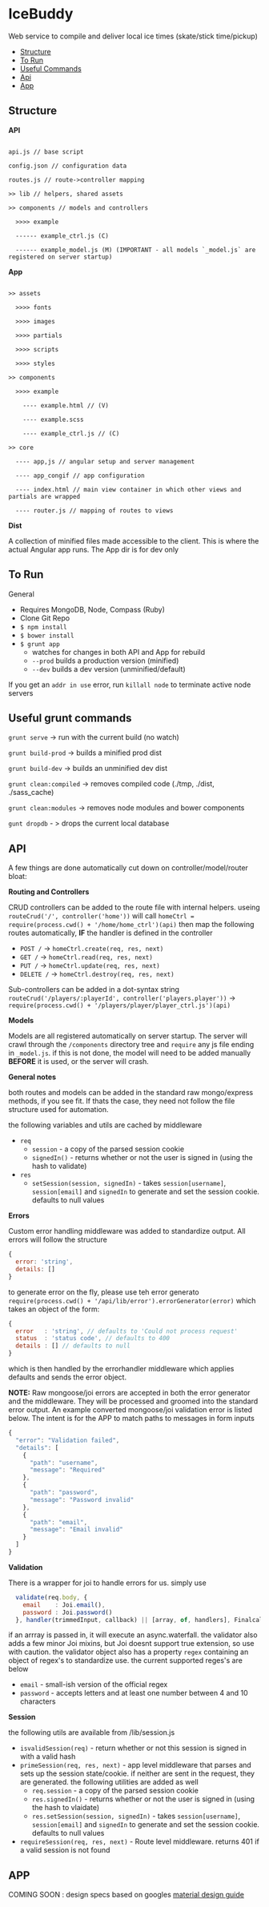 IceBuddy
========

Web service to compile and deliver local ice times (skate/stick time/pickup)

* [Structure](#structure)
* [To Run](#to-run)
* [Useful Commands](#useful-commands)
* [Api](#api)
* [App](#app)


## Structure

**API**

```

api.js // base script

config.json // configuration data

routes.js // route->controller mapping

>> lib // helpers, shared assets

>> components // models and controllers

  >>>> example

  ------ example_ctrl.js (C)

  ------ example_model.js (M) (IMPORTANT - all models `_model.js` are registered on server startup)

```

**App**

```

>> assets

  >>>> fonts

  >>>> images

  >>>> partials

  >>>> scripts

  >>>> styles

>> components

  >>>> example

    ---- example.html // (V)

    ---- example.scss

    ---- example_ctrl.js // (C)

>> core

  ---- app,js // angular setup and server management

  ---- app_congif // app configuration

  ---- index.html // main view container in which other views and partials are wrapped

  ---- router.js // mapping of routes to views

```

**Dist**

A collection of minified files made accessible to the client. This is where the actual Angular app runs. The App dir is for dev only

## To Run

General
 - Requires MongoDB, Node, Compass (Ruby)
 - Clone Git Repo
 - `$ npm install`
 - `$ bower install`
 - `$ grunt app`
   - watches for changes in both API and App for rebuild
   - `--prod` builds a production version (minified)
   - `--dev` builds a dev version (unminified/default)

If you get an `addr in use` error, run `killall node` to terminate active node servers

## Useful grunt commands

`grunt serve` -> run with the current build (no watch)

`grunt build-prod` -> builds a minified prod dist

`grunt build-dev` -> builds an unminified dev dist

`grunt clean:compiled` -> removes compiled code (./tmp, ./dist, ./sass_cache)

`grunt clean:modules` ->  removes node modules and bower components

`gunt dropdb` - > drops the current local database

## API

A few things are done automatically cut down on controller/model/router bloat:

**Routing and Controllers**

CRUD controllers can be added to the route file with internal helpers. useing `routeCrud('/', controller('home'))` will call `homeCtrl = require(process.cwd() + '/home/home_ctrl')(api)` then map the following routes automatically, **IF** the handler is defined in the controller

 * `POST /` -> `homeCtrl.create(req, res, next)`
 * `GET /` -> `homeCtrl.read(req, res, next)`
 * `PUT /` -> `homeCtrl.update(req, res, next)`
 * `DELETE /` -> `homeCtrl.destroy(req, res, next)`

Sub-controllers can be added in a dot-syntax string `routeCrud('/players/:playerId', controller('players.player'))` -> `require(process.cwd() + '/players/player/player_ctrl.js')(api)`

**Models**

Models are all registered automatically on server startup. The server will crawl through the `/components` directory tree and `require` any js file ending in `_model.js`. if this is not done, the model will need to be added manually **BEFORE** it is used, or the server will crash.

**General notes**

both routes and models can be added in the standard raw mongo/express methods, if you see fit. If thats the case, they need not follow the file structure used for automation.

the following variables and utils are cached by middleware
* `req`
  * `session`    - a copy of the parsed session cookie
  * `signedIn()` - returns whether or not the user is signed in (using the hash to validate)
* `res`
  * `setSession(session, signedIn)` - takes `session[username]`, `session[email]` and `signedIn` to generate and set the session cookie. defaults to null values

**Errors**

Custom error handling middleware was added to standardize output. All errors will follow the structure

```javascript
{
  error: 'string',
  details: []
}
```

to generate error on the fly, please use teh error generato  `require(process.cwd() + '/api/lib/error').errorGenerator(error)` which takes an object of the form:

```javascript
{
  error   : 'string', // defaults to 'Could not process request'
  status  : 'status code', // defaults to 400
  details : [] // defaults to null
}
```

which is then handled by the errorhandler middleware which applies defaults and sends the error object.

**NOTE:** Raw mongoose/joi errors are accepted in both the error generator and the middleware. They will be processed and groomed into the standard error output. An example converted mongoose/joi validation error is listed below. The intent is for the APP to match paths to messages in form inputs

```javascript
{
  "error": "Validation failed",
  "details": [
    {
      "path": "username",
      "message": "Required"
    },
    {
      "path": "password",
      "message": "Password invalid"
    },
    {
      "path": "email",
      "message": "Email invalid"
    }
  ]
}
```

**Validation**

There is a wrapper for joi to handle errors for us. simply use

```javascript
  validate(req.body, {
    email    : Joi.email(),
    password : Joi.password()
  }, handler(trimmedInput, callback) || [array, of, handlers], FinalcallbackAndErrorHandler);
```

if an arrray is passed in, it will execute an async.waterfall. the validator also adds a few minor Joi mixins, but Joi doesnt support true extension, so use with caution. the validator object also has a property `regex` containing an object of regex's to standardize use. the current supported reges's are below

* `email` - small-ish version of the official regex
* `password` - accepts letters and at least one number between 4 and 10 characters


**Session**

the following utils are available from /lib/session.js
* `isvalidSession(req)` - return whether or not this session is signed in with a valid hash
* `primeSession(req, res, next)` - app level middleware that parses and sets up the session state/cookie. if neither are sent in the request, they are generated. the following utilities are added as well
  * `req.session`    - a copy of the parsed session cookie
  * `res.signedIn()` - returns whether or not the user is signed in (using the hash to vlaidate)
  * `res.setSession(session, signedIn)` - takes `session[username]`, `session[email]` and `signedIn` to generate and set the session cookie. defaults to null values
* `requireSession(req, res, next)` - Route level middleware. returns 401 if a valid session is not found


## APP

COMING SOON : design specs based on googles [material design guide](http://www.google.com/design/spec/material-design/introduction.html)
